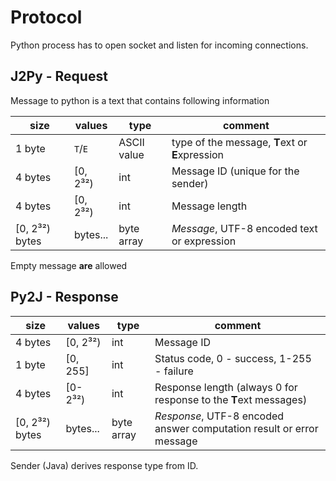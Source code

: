 
# Protocol

Python process has to open socket and listen for incoming connections.

## J2Py - Request

Message to python is a text that contains following information

| size           | values   | type        | comment                                         |
|----------------|----------|-------------|-------------------------------------------------|
| 1 byte         | `T`/`E`  | ASCII value | type of the message, **T**ext or **E**xpression |
| 4 bytes        | [0, 2³²) | int         | Message ID (unique for the sender)              | 
| 4 bytes        | [0, 2³²) | int         | Message length                                  |
| [0, 2³²) bytes | bytes... | byte array  | _Message_, UTF-8 encoded text or expression     |

Empty message **are** allowed


## Py2J - Response

| size           | values   | type       | comment                                                              |
|----------------|----------|------------|----------------------------------------------------------------------|
| 4 bytes        | [0, 2³²) | int        | Message ID                                                           |
| 1 byte         | [0, 255] | int        | Status code, 0 - success, 1-255 - failure                            |
| 4 bytes        | [0-2³²)  | int        | Response length (always 0 for response to the **T**ext messages)     |
| [0, 2³²) bytes | bytes... | byte array | _Response_, UTF-8 encoded answer computation result or error message |

Sender (Java) derives response type from ID.
